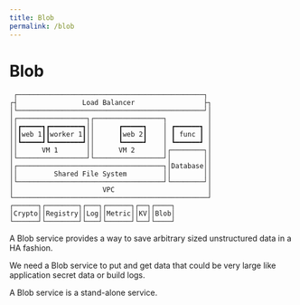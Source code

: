```yaml
---
title: Blob
permalink: /blob
---
```


# Blob

```text
 ┌──────────────────────────────────────────────┐ 
┌┤                Load Balancer                 ├┐
│└──────────────────────────────────────────────┘│
│┌─────────────────┐┌─────────────────┐          │
││┏━━━━━┓┏━━━━━━━━┓││      ┏━━━━━┓    │ ┏━━━━━━┓ │
││┃web 1┃┃worker 1┃││      ┃web 2┃    │ ┃ func ┃ │
││┗━━━━━┛┗━━━━━━━━┛││      ┗━━━━━┛    │ ┗━━━━━━┛ │
││      VM 1       ││      VM 2       │┌────────┐│
│└─────────────────┘└─────────────────┘│        ││
│┌────────────────────────────────────┐│Database││
││         Shared File System         ││        ││
│└────────────────────────────────────┘└────────┘│
│                      VPC                       │
└────────────────────────────────────────────────┘
┌──────┐┌────────┐┌───┐┌──────┐┌──┐┌────┐         
│Crypto││Registry││Log││Metric││KV││Blob│         
└──────┘└────────┘└───┘└──────┘└──┘└────┘         
```

A Blob service provides a way to save arbitrary sized unstructured data in a HA fashion.

We need a Blob service to put and get data that could be very large like application secret data or build logs.

A Blob service is a stand-alone service.

